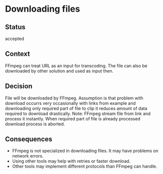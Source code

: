 # Downloading files

## Status

accepted

## Context

FFmpeg can treat URL as an input for transcoding. The file can also be downloaded by other solution and used as input then.

## Decision

File will be downloaded by FFmpeg. Assumption is that problem with download occurrs very occasionally with links from
example and downloading only required part of file to clip it reduces amount of data required
to download drastically. Note: FFmpeg stream file from link and process it instantly. When required part of file is
already processed download process is aborted.

## Consequences

* FFmpeg is not specialized in downloading files. It may have problems on network errors.
* Using other tools may help with retries or faster download.
* Other tools may implement different protocols than FFmpeg can handle.